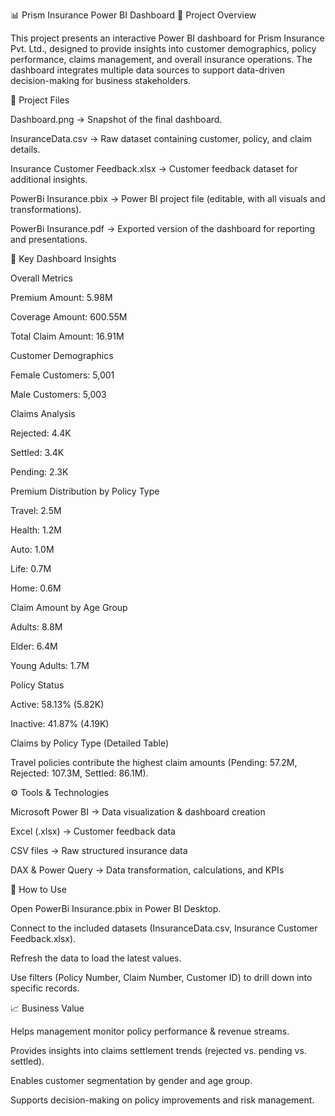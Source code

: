 📊 Prism Insurance Power BI Dashboard
📌 Project Overview

This project presents an interactive Power BI dashboard for Prism Insurance Pvt. Ltd., designed to provide insights into customer demographics, policy performance, claims management, and overall insurance operations. The dashboard integrates multiple data sources to support data-driven decision-making for business stakeholders.

📂 Project Files

Dashboard.png → Snapshot of the final dashboard.

InsuranceData.csv → Raw dataset containing customer, policy, and claim details.

Insurance Customer Feedback.xlsx → Customer feedback dataset for additional insights.

PowerBi Insurance.pbix → Power BI project file (editable, with all visuals and transformations).

PowerBi Insurance.pdf → Exported version of the dashboard for reporting and presentations.

📑 Key Dashboard Insights

Overall Metrics

Premium Amount: 5.98M

Coverage Amount: 600.55M

Total Claim Amount: 16.91M

Customer Demographics

Female Customers: 5,001

Male Customers: 5,003

Claims Analysis

Rejected: 4.4K

Settled: 3.4K

Pending: 2.3K

Premium Distribution by Policy Type

Travel: 2.5M

Health: 1.2M

Auto: 1.0M

Life: 0.7M

Home: 0.6M

Claim Amount by Age Group

Adults: 8.8M

Elder: 6.4M

Young Adults: 1.7M

Policy Status

Active: 58.13% (5.82K)

Inactive: 41.87% (4.19K)

Claims by Policy Type (Detailed Table)

Travel policies contribute the highest claim amounts (Pending: 57.2M, Rejected: 107.3M, Settled: 86.1M).

⚙️ Tools & Technologies

Microsoft Power BI → Data visualization & dashboard creation

Excel (.xlsx) → Customer feedback data

CSV files → Raw structured insurance data

DAX & Power Query → Data transformation, calculations, and KPIs

🚀 How to Use

Open PowerBi Insurance.pbix in Power BI Desktop.

Connect to the included datasets (InsuranceData.csv, Insurance Customer Feedback.xlsx).

Refresh the data to load the latest values.

Use filters (Policy Number, Claim Number, Customer ID) to drill down into specific records.

📈 Business Value

Helps management monitor policy performance & revenue streams.

Provides insights into claims settlement trends (rejected vs. pending vs. settled).

Enables customer segmentation by gender and age group.

Supports decision-making on policy improvements and risk management.
